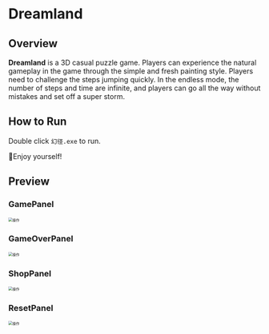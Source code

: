 # Dreamland

## Overview

**Dreamland** is a 3D casual puzzle game. Players can experience the natural gameplay in the game through the simple and fresh painting style. Players need to challenge the steps jumping quickly. In the endless mode, the number of steps and time are infinite, and players can go all the way without mistakes and set off a super storm.



## How to Run

Double click `幻径.exe` to run.

🥰Enjoy yourself! 



## Preview

### GamePanel

<img src="https://s23.aconvert.com/convert/p3r68-cdx67/5rrgd-3uu6x.gif" alt="操作" style="zoom:50%;" />

### GameOverPanel

<img src="https://s17.aconvert.com/convert/p3r68-cdx67/ruju5-vqe9o.gif" alt="操作" style="zoom:50%;" />



### ShopPanel

<img src="https://s31.aconvert.com/convert/p3r68-cdx67/szppl-ysaq6.gif" alt="操作" style="zoom:50%;" />



### ResetPanel

<img src="https://s31.aconvert.com/convert/p3r68-cdx67/cwknq-u6c7d.gif" alt="操作" style="zoom:50%;" />



